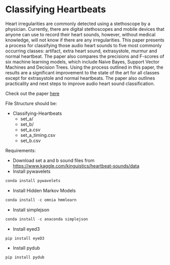# Classifying Heartbeats

Heart irregularities are commonly detected using a stethoscope by a physician. Currently, there are digital stethoscopes and mobile devices that anyone can use to record their heart sounds, however, without medical knowledge, will not know if there are any irregularities. This paper presents a process for classifying those audio heart sounds to five most commonly occurring classes: artifact, extra heart sound, extrasystole, murmur and normal heartbeat. The paper also compares the precisions and F-scores of six machine learning models, which include Naive Bayes, Support Vector Machines and Decision Trees. Using the process outlined in this paper, the results are a significant improvement to the state of the art for all classes except for extrasystole and normal heartbeats. The paper also outlines practicality and next steps to improve audio heart sound classification. 

Check out the paper [here](Classifying_Heartbeats.pdf)

File Structure should be:
- Classifying-Heartbeats
	- set_a/
	- set_b/
	- set_a.csv
	- set_a_timing.csv
	- set_b.csv

Requirements:
- Download set a and b sound files from https://www.kaggle.com/kinguistics/heartbeat-sounds/data
- Install pywavelets
```python
conda install pywavelets 
```
- Install Hidden Markov Models
```python
conda install -c omnia hmmlearn 
```
- Install simplejson
```python
conda install -c anaconda simplejson
```
- Install eyed3
```python
pip install eyeD3 
```
- Install pydub
```python
pip install pydub
```
